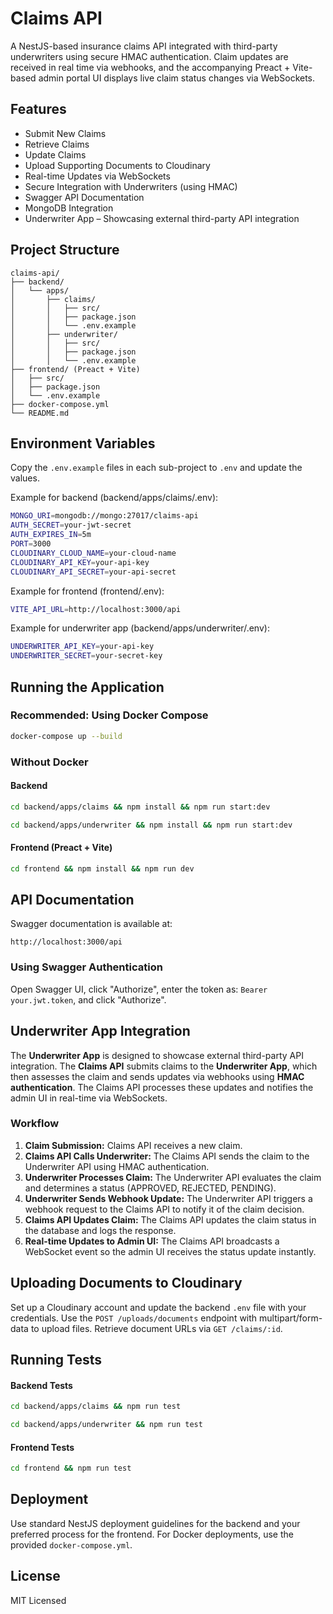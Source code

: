 # Claims API

A NestJS-based insurance claims API integrated with third-party underwriters using secure HMAC authentication. Claim updates are received in real time via webhooks, and the accompanying Preact + Vite-based admin portal UI displays live claim status changes via WebSockets.

## Features

- Submit New Claims
- Retrieve Claims
- Update Claims
- Upload Supporting Documents to Cloudinary
- Real-time Updates via WebSockets
- Secure Integration with Underwriters (using HMAC)
- Swagger API Documentation
- MongoDB Integration
- Underwriter App – Showcasing external third-party API integration

## Project Structure

```
claims-api/
├── backend/
│   └── apps/
│       ├── claims/
│       │   ├── src/
│       │   ├── package.json
│       │   └── .env.example
│       ├── underwriter/
│       │   ├── src/
│       │   ├── package.json
│       │   └── .env.example
├── frontend/ (Preact + Vite)
│   ├── src/
│   ├── package.json
│   └── .env.example
├── docker-compose.yml
└── README.md
```

## Environment Variables

Copy the `.env.example` files in each sub-project to `.env` and update the values.

Example for backend (backend/apps/claims/.env):

```sh
MONGO_URI=mongodb://mongo:27017/claims-api
AUTH_SECRET=your-jwt-secret
AUTH_EXPIRES_IN=5m
PORT=3000
CLOUDINARY_CLOUD_NAME=your-cloud-name
CLOUDINARY_API_KEY=your-api-key
CLOUDINARY_API_SECRET=your-api-secret
```

Example for frontend (frontend/.env):

```sh
VITE_API_URL=http://localhost:3000/api
```

Example for underwriter app (backend/apps/underwriter/.env):

```sh
UNDERWRITER_API_KEY=your-api-key
UNDERWRITER_SECRET=your-secret-key
```

## Running the Application

### Recommended: Using Docker Compose

```sh
docker-compose up --build
```

### Without Docker

#### Backend

```sh
cd backend/apps/claims && npm install && npm run start:dev
```

```sh
cd backend/apps/underwriter && npm install && npm run start:dev
```

#### Frontend (Preact + Vite)

```sh
cd frontend && npm install && npm run dev
```

## API Documentation

Swagger documentation is available at:

```
http://localhost:3000/api
```

### Using Swagger Authentication

Open Swagger UI, click "Authorize", enter the token as: `Bearer your.jwt.token`, and click "Authorize".

## Underwriter App Integration

The **Underwriter App** is designed to showcase external third-party API integration. The **Claims API** submits claims to the **Underwriter App**, which then assesses the claim and sends updates via webhooks using **HMAC authentication**. The Claims API processes these updates and notifies the admin UI in real-time via WebSockets.

### Workflow
1. **Claim Submission:** Claims API receives a new claim.
2. **Claims API Calls Underwriter:** The Claims API sends the claim to the Underwriter API using HMAC authentication.
3. **Underwriter Processes Claim:** The Underwriter API evaluates the claim and determines a status (APPROVED, REJECTED, PENDING).
4. **Underwriter Sends Webhook Update:** The Underwriter API triggers a webhook request to the Claims API to notify it of the claim decision.
5. **Claims API Updates Claim:** The Claims API updates the claim status in the database and logs the response.
6. **Real-time Updates to Admin UI:** The Claims API broadcasts a WebSocket event so the admin UI receives the status update instantly.

## Uploading Documents to Cloudinary

Set up a Cloudinary account and update the backend `.env` file with your credentials. Use the `POST /uploads/documents` endpoint with multipart/form-data to upload files. Retrieve document URLs via `GET /claims/:id`.

## Running Tests

#### Backend Tests

```sh
cd backend/apps/claims && npm run test
```

```sh
cd backend/apps/underwriter && npm run test
```

#### Frontend Tests

```sh
cd frontend && npm run test
```

## Deployment

Use standard NestJS deployment guidelines for the backend and your preferred process for the frontend. For Docker deployments, use the provided `docker-compose.yml`.

## License

MIT Licensed


